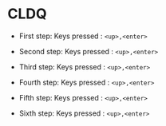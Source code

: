 # CLDQ

* First step:
  Keys pressed : `<up>,<enter>`

* Second step: 
  Keys pressed : `<up>,<enter>`
  
* Third step: 
  Keys pressed : `<up>,<enter>`
  
* Fourth step: 
  Keys pressed : `<up>,<enter>`
  
* Fifth step: 
  Keys pressed : `<up>,<enter>`
  
* Sixth step: 
  Keys pressed : `<up>,<enter>`
